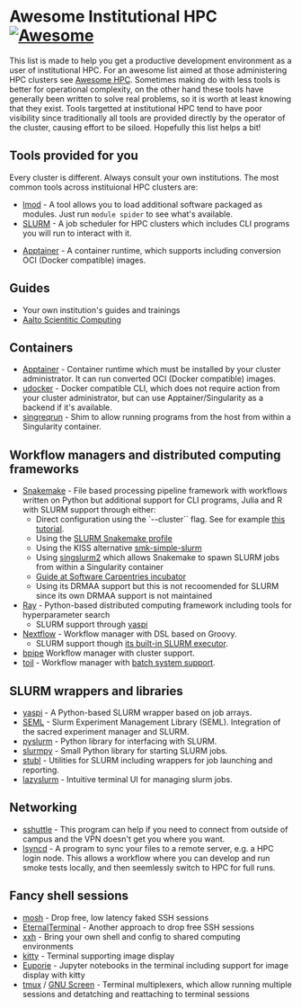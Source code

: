 # Awesome Institutional HPC  [![Awesome](https://awesome.re/badge.svg)](https://awesome.re)

This list is made to help you get a productive development environment as a user of institutional HPC. For an awesome list aimed at those administering HPC clusters see [Awesome HPC](https://github.com/dstdev/awesome-hpc). Sometimes making do with less tools is better for operational complexity, on the other hand these tools have generally been written to solve real problems, so it is worth at least knowing that they exist. Tools targetted at institutional HPC tend to have poor visibility since traditionally all tools are provided directly by the operator of the cluster, causing effort to be siloed. Hopefully this list helps a bit!

## Tools provided for you

Every cluster is different. Always consult your own institutions. The most common tools across instituional HPC clusters are:

* [lmod](https://lmod.readthedocs.io/en/latest/index.html) - A tool allows you to load additional software packaged as modules. Just run `module spider` to see what's available.
* [SLURM](https://slurm.schedmd.com/slurm.html) - A job scheduler for HPC clusters which includes CLI programs you will run to interact with it.
<!--lint disable double-link-->
* [Apptainer](https://apptainer.org/) - A container runtime, which supports including conversion OCI (Docker compatible) images.

## Guides

* Your own institution's guides and trainings
* [Aalto Scientitic Computing](https://scicomp.aalto.fi/)

## Containers

<!--lint disable double-link-->
* [Apptainer](https://apptainer.org/) - Container runtime which must be installed by your cluster administrator. It can run converted OCI (Docker compatible) images. 
* [udocker](https://github.com/indigo-dc/udocker) - Docker compatible CLI, which does not require action from your cluster administrator, but can use Apptainer/Singularity as a backend if it's available.
* [singreqrun](https://github.com/frankier/singreqrun/) - Shim to allow running programs from the host from within a Singularity container.

## Workflow managers and  distributed computing frameworks

<!--lint disable awesome-list-item-->
* [Snakemake](https://github.com/snakemake/snakemake) - File based processing pipeline framework with workflows written on Python but additional support for CLI programs, Julia and R  with SLURM support through either:
  * Direct configuration using the `--cluster`` flag. See for example [this tutorial](https://carpentries-incubator.github.io/workflows-snakemake/09-cluster/index.html).
  * Using the [SLURM Snakemake profile](https://github.com/Snakemake-Profiles/slurm)
  * Using the KISS alternative [smk-simple-slurm](https://github.com/jdblischak/smk-simple-slurm)
  * Using [singslurm2](https://github.com/frankier/singslurm2) which allows Snakemake to spawn SLURM jobs from within a Singularity container
  * [Guide at Software Carpentries incubator](https://carpentries-incubator.github.io/workflows-snakemake/)
  * Using its DRMAA support but this is not recoomended for SLURM since its own DRMAA support is not maintained
* [Ray](https://www.ray.io/) - Python-based distributed computing framework including tools for hyperparameter search
   * SLURM support through [yaspi](https://github.com/albanie/yaspi)
* [Nextflow](https://www.nextflow.io/) - Workflow manager with DSL based on Groovy.
  * SLURM support though [its built-in SLURM executor](https://www.nextflow.io/docs/latest/executor.html#slurm).
* [bpipe](https://github.com/ssadedin/bpipe) Workflow manager with cluster support.
* [toil](https://toil.readthedocs.io/en/releases-3.6.x/index.html) - Workflow manager with [batch system support](https://toil.readthedocs.io/en/releases-3.6.x/batchSystem.html).

## SLURM wrappers and libraries

* [yaspi](https://github.com/albanie/yaspi) - A Python-based SLURM wrapper based on job arrays.
* [SEML](https://github.com/TUM-DAML/seml) - Slurm Experiment Management Library (SEML). Integration of the sacred experiment manager and SLURM.
* [pyslurm](https://github.com/PySlurm/pyslurm) - Python library for interfacing with SLURM.
* [slurmpy](https://github.com/brentp/slurmpy) - Small Python library for starting SLURM jobs.
* [stubl](https://github.com/ubccr/stubl) - Utilities for SLURM including wrappers for job launching and reporting.
* [lazyslurm](https://github.com/hill/lazyslurm) - Intuitive terminal UI for managing slurm jobs.

## Networking

* [sshuttle](https://github.com/sshuttle/sshuttle) - This program can help if you need to connect from outside of campus and the VPN doesn't get you where you want.
* [lsyncd](https://github.com/lsyncd/lsyncd) - A program to sync your files to a remote server, e.g. a HPC login node. This allows a workflow where you can develop and run smoke tests locally, and then seemlessly switch to HPC for full runs.

## Fancy shell sessions

* [mosh](https://mosh.org/) - Drop free, low latency faked SSH sessions
* [EternalTerminal](https://github.com/MisterTea/EternalTerminal) - Another approach to drop free SSH sessions
* [xxh](https://github.com/xxh/xxh) - Bring your own shell and config to shared computing environments
* [kitty](https://sw.kovidgoyal.net/kitty/) - Terminal supporting image display
* [Euporie](https://github.com/joouha/euporie) - Jupyter notebooks in the terminal including support for image display with kitty
* [tmux](https://github.com/tmux/tmux) / [GNU Screen](https://www.gnu.org/software/screen/) - Terminal multiplexers, which allow running multiple sessions and detatching and reattaching to terminal sessions
